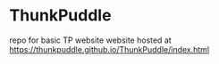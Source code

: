 # ThunkPuddle
repo for basic TP website
website hosted at https://thunkpuddle.github.io/ThunkPuddle/index.html
